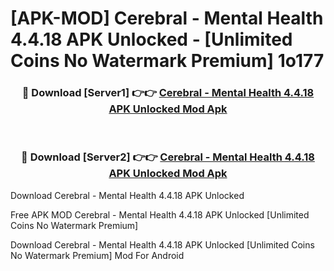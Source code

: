 # [APK-MOD] Cerebral - Mental Health 4.4.18 APK Unlocked - [Unlimited Coins No Watermark Premium] 1o177



<div align="center">
<h3>🔴 Download [Server1] 👉👉 <a href="https://momento.my/?title=Cerebral_-_Mental_Health_4.4.18_APK_Unlocked">Cerebral - Mental Health 4.4.18 APK Unlocked Mod Apk</a></h3><br>

<h3>🔴 Download [Server2] 👉👉 <a href="https://momento.my/?title=Cerebral_-_Mental_Health_4.4.18_APK_Unlocked">Cerebral - Mental Health 4.4.18 APK Unlocked Mod Apk</a></h3>
</div>



Download Cerebral - Mental Health 4.4.18 APK Unlocked 

Free APK MOD Cerebral - Mental Health 4.4.18 APK Unlocked [Unlimited Coins No Watermark Premium]

Download Cerebral - Mental Health 4.4.18 APK Unlocked [Unlimited Coins No Watermark Premium] Mod For Android
